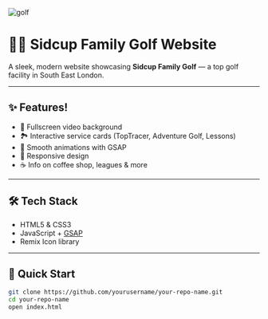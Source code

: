 
![golf](https://github.com/user-attachments/assets/37a688b2-78ae-4b18-8149-bcccb0a8062d)

# 🏌️‍♂️ Sidcup Family Golf Website

A sleek, modern website showcasing **Sidcup Family Golf** — a top golf facility in South East London.

---

## ✨ Features!

- 🎥 Fullscreen video background  
- 🏞️ Interactive service cards (TopTracer, Adventure Golf, Lessons)  
- 🎯 Smooth animations with GSAP  
- 📱 Responsive design  
- ☕ Info on coffee shop, leagues & more  

---

## 🛠️ Tech Stack
- HTML5 & CSS3  
- JavaScript + [GSAP](https://greensock.com/gsap/)  
- Remix Icon library  

---


## 🚀 Quick Start
```bash
git clone https://github.com/yourusername/your-repo-name.git
cd your-repo-name
open index.html
